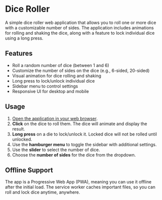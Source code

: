 # Dice Roller

A simple dice roller web application that allows you to roll one or more dice with a customizable number of sides. The application includes animations for rolling and shaking the dice, along with a feature to lock individual dice using a long press.

## Features

- Roll a random number of dice (between 1 and 6)
- Customize the number of sides on the dice (e.g., 6-sided, 20-sided)
- Visual animation for dice rolling and shaking
- Long press to lock/unlock individual dice
- Sidebar menu to control settings
- Responsive UI for desktop and mobile

## Usage

1. [Open the application in your web browser](https://tehes.github.io/dice-roller/).
2. **Click** on the dice to roll them. The dice will animate and display the result.
3. **Long press** on a die to lock/unlock it. Locked dice will not be rolled until unlocked.
4. Use the **hamburger menu** to toggle the sidebar with additional settings.
5. Use the **slider** to select the number of dice.
6. Choose the **number of sides** for the dice from the dropdown.

## Offline Support

The app is a Progressive Web App (PWA), meaning you can use it offline after the initial load. The service worker caches important files, so you can roll and lock dice anytime, anywhere.